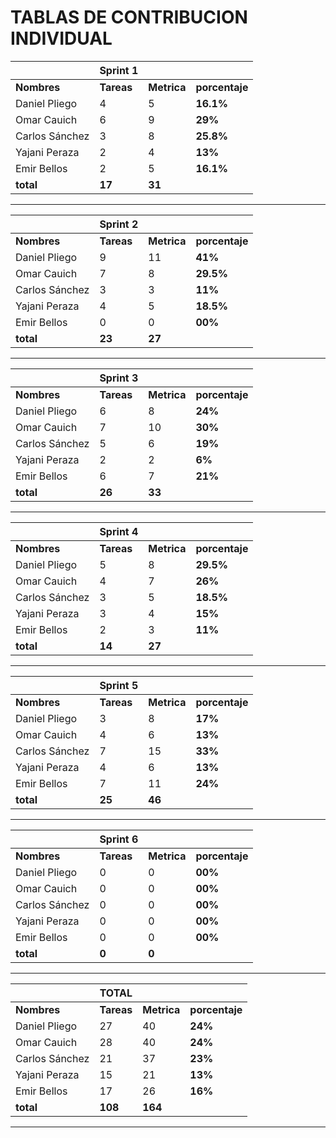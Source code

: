 

# **TABLAS DE CONTRIBUCION INDIVIDUAL**

|              |  Sprint 1 |           |               |
|--------------|-----------|-----------|---------------|
|**Nombres**   | **Tareas**|**Metrica**|**porcentaje**|
|Daniel Pliego |   4       |   5       |    **16.1%** |
|Omar Cauich   |   6       |   9       |    **29%**   |
|Carlos Sánchez|   3       |   8       |    **25.8%** |
|Yajani Peraza |   2       |   4       |    **13%**   |
|Emir Bellos   |   2       |   5       |    **16.1%** | 
| **total**    |    **17**  |   **31** |              |

---

|              |  Sprint 2 |           |              |
|--------------|-----------|-----------|--------------|
|**Nombres**   | **Tareas**|**Metrica**|**porcentaje**|
|Daniel Pliego |   9       |   11      |    **41%**   |
|Omar Cauich   |   7       |   8       |    **29.5%**   |
|Carlos Sánchez|   3       |   3       |    **11%**   |
|Yajani Peraza |   4       |   5       |    **18.5%**   |
|Emir Bellos   |   0       |   0       |    **00%**   |
| **total**    |    **23**  |   **27** |              |

---

|              |  Sprint 3 |           |             |
|--------------|-----------|-----------|-------------|
|**Nombres**   | **Tareas**|**Metrica**|**porcentaje**|
|Daniel Pliego |    6      |   8       |   **24%**    |
|Omar Cauich   |    7      |   10      |   **30%**    |
|Carlos Sánchez|    5      |   6       |   **19%**    |
|Yajani Peraza |    2      |   2       |   **6%**    |
|Emir Bellos   |    6      |   7       |   **21%**    |
| **total**    |   **26**  |   **33**  |              |

---

|              |  Sprint 4 |           |             |
|--------------|-----------|-----------|-------------|
|**Nombres**   | **Tareas**|**Metrica**|**porcentaje**| 
|Daniel Pliego |    5      |   8       |   **29.5%**   | 
|Omar Cauich   |    4      |   7       |   **26%**   | 
|Carlos Sánchez|    3      |   5       |   **18.5%**   | 
|Yajani Peraza |    3      |   4       |   **15%**   | 
|Emir Bellos   |    2      |   3       |   **11%**   | 
| **total**    |   **14**  |   **27**  |             | 

---

|              |  Sprint 5 |           |             |
|--------------|-----------|-----------|-------------|
|**Nombres**   | **Tareas**|**Metrica**|**porcentaje**|
|Daniel Pliego |    3      |   8       |    **17%**   |
|Omar Cauich   |    4      |   6       |    **13%**   |
|Carlos Sánchez|    7      |   15      |    **33%**   |
|Yajani Peraza |    4      |   6       |    **13%**   |
|Emir Bellos   |    7      |   11      |    **24%**   |
| **total**    |   **25**  |   **46**   |             |

---

|              |  Sprint 6 |           |             |
|--------------|-----------|-----------|-------------|
|**Nombres**   | **Tareas**|**Metrica**|**porcentaje**|
|Daniel Pliego |    0      |   0       |   **00%**    |
|Omar Cauich   |    0      |   0       |   **00%**    |
|Carlos Sánchez|    0      |   0       |   **00%**    |
|Yajani Peraza |    0      |   0       |   **00%**    |
|Emir Bellos   |    0      |   0       |   **00%**    |
| **total**    |   **0**   |   **0**   |             |

---

|              |  TOTAL    |           |             |
|--------------|-----------|-----------|------------- |
|**Nombres**   | **Tareas**|**Metrica**|**porcentaje**|
|Daniel Pliego |   27      |   40      |   **24%**    |
|Omar Cauich   |   28      |   40      |   **24%**    |
|Carlos Sánchez|   21      |   37      |   **23%**    |
|Yajani Peraza |   15      |   21      |   **13%**    |
|Emir Bellos   |   17      |   26      |   **16%**    |
| **total**    |  **108**  |   **164** |             |

---
                                                                                                                                                                                                                                                            